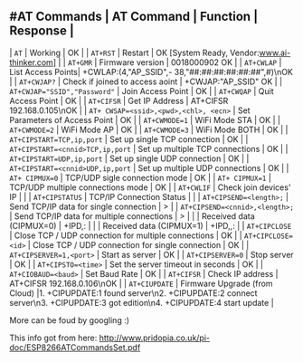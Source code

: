 #AT Commands
| AT Command | Function          | Response                                                 |
---------------------------------------------------------------------------------------------
| `AT`         | Working           | OK                                                       |
| `AT+RST`     | Restart           | OK [System Ready, Vendor:www.ai-thinker.com]             |
| `AT+GMR`     | Firmware version  | 0018000902 OK                                            |
| `AT+CWLAP`   | List Access Points| +CWLAP:(4,"AP_SSID",- 38,"##:##:##:##:##:##",#)\nOK      |
| `AT+CWJAP?`  | Check if joined to access aoint | +CWJAP:"AP_SSID" OK |
| `AT+CWJAP="SSID","Password"` | Join Access Point | OK |
| `AT+CWQAP` | Quit Access Point | OK |
| `AT+CIFSR` | Get IP Address | AT+CIFSR 192.168.0.105\nOK |
| `AT+ CWSAP=<ssid>,<pwd>,<chl>, <ecn>` | Set Parameters of Access Point | OK |
| `AT+CWMODE=1` | WiFi Mode STA | OK |
| `AT+CWMODE=2` | WiFi Mode AP  | OK |
| `AT+CWMODE=3` | WiFi Mode BOTH | OK |
| `AT+CIPSTART=TCP,ip,port` | Set up single TCP connection | OK |
| `AT+CIPSTART=<cnnid>TCP,ip,port` | Set up multiple TCP connections | OK |
| `AT+CIPSTART=UDP,ip,port` | Set up single UDP connection | OK |
| `AT+CIPSTART=<cnnid>UDP,ip,port` | Set up multiple UDP connections | OK |
| `AT+ CIPMUX=0` | TCP/UDP sigle connection mode | OK |
| `AT+ CIPMUX=1` | TCP/UDP multiple connections mode | OK |
| `AT+CWLIF` | Check join devices' IP | <ips> |
| `AT+CIPSTATUS` | TCP/IP Connection Status |  |
| `AT+CIPSEND=<length>;` | Send TCP/IP data for single connection | > |
| `AT+CIPSEND=<cnnid>,<length>;` | Send TCP/IP data for multiple connections | > |
|                              | Received data (CIPMUX=0) | +IPD,<len>:<data> |
|                              | Received data (CIPMUX=1) | +IPD,<id>,<len>:<data> |
| `AT+CIPCLOSE` | Close TCP / UDP connection for multiple connections | OK |
| `AT+CIPCLOSE=<id>` | Close TCP / UDP connection for single connection | OK |
| `AT+CIPSERVER=1,<port>` | Start as server | OK |
| `AT+CIPSERVER=0` | Stop server | OK |
| `AT+CIPSTO=<time>` | Set the server timeout in seconds | OK |
| `AT+CIOBAUD=<baud>` | Set Baud Rate | OK |
| `AT+CIFSR` | Check IP address | AT+CIFSR 192.168.0.106\nOK |
| `AT+CIUPDATE` | Firmware Upgrade (from Cloud) |1. +CIPUPDATE:1 found server\n2. +CIPUPDATE:2 connect server\n3. +CIPUPDATE:3 got edition\n4. +CIPUPDATE:4 start update |

More can be foud by googling :)

This info got from here: http://www.pridopia.co.uk/pi-doc/ESP8266ATCommandsSet.pdf